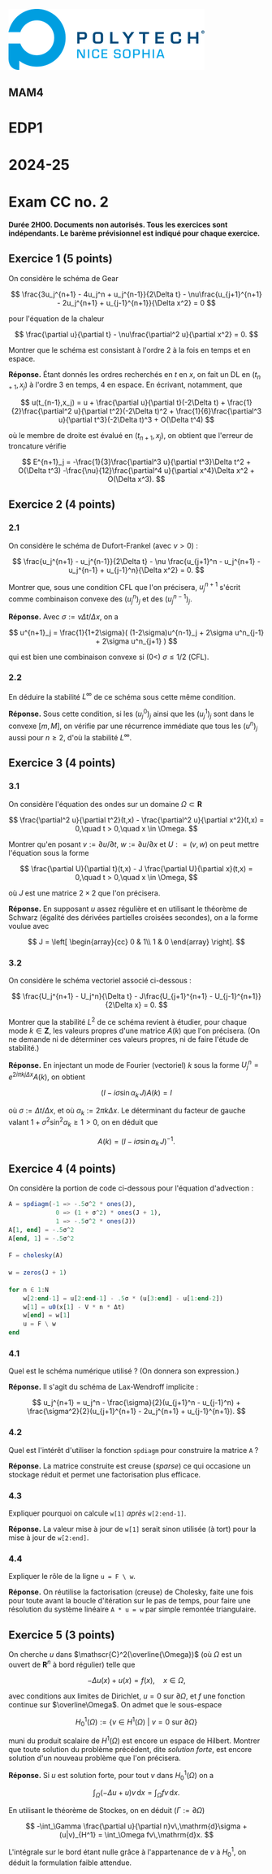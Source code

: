 ![PNS](https://raw.githubusercontent.com/pns-mam/edp1/master/logo-pns.png)

## MAM4

# EDP1 
# 2024-25
# Exam CC no. 2

**Durée 2H00. Documents non autorisés. Tous les exercices sont indépendants.
Le barème prévisionnel est indiqué pour chaque exercice.**

## Exercice 1 (5 points)

On considère le schéma de Gear

$$ \frac{3u_j^{n+1} - 4u_j^n + u_j^{n-1}}{2\Delta t} - \nu\frac{u_{j+1}^{n+1} - 2u_j^{n+1} + u_{j-1}^{n+1}}{\Delta x^2} = 0 $$

pour l'équation de la chaleur 

$$ \frac{\partial u}{\partial t} - \nu\frac{\partial^2 u}{\partial x^2} = 0. $$

Montrer que le schéma est consistant à l'ordre $2$ à la fois en temps et en espace.

**Réponse.** Étant donnés les ordres recherchés en $t$ en $x$, on fait un DL en $(t_{n+1},x_j)$ à l'ordre $3$ en temps, $4$ en espace. En écrivant, notamment, que

$$ u(t_{n-1},x_j) = u + \frac{\partial u}{\partial t}(-2\Delta t) + \frac{1}{2}\frac{\partial^2 u}{\partial t^2}(-2\Delta t)^2 + \frac{1}{6}\frac{\partial^3 u}{\partial t^3}(-2\Delta t)^3 + O(\Delta t^4) $$
   
où le membre de droite est évalué en $(t_{n+1},x_j)$, on obtient que l'erreur de troncature vérifie

$$ E^{n+1}_j = -\frac{1}{3}\frac{\partial^3 u}{\partial t^3}\Delta t^2 + O(\Delta t^3)
   -\frac{\nu}{12}\frac{\partial^4 u}{\partial x^4}\Delta x^2 + O(\Delta x^3). $$

## Exercice 2 (4 points)

### 2.1

On considère le schéma de Dufort-Frankel (avec $\nu > 0$) :

$$ \frac{u_j^{n+1} - u_j^{n-1}}{2\Delta t} - \nu \frac{u_{j+1}^n - u_j^{n+1} - u_j^{n-1} + u_{j-1}^n}{\Delta x^2} = 0. $$

Montrer que, sous une condition CFL que l'on précisera, $u_j^{n+1}$ s'écrit comme combinaison convexe des $(u_j^n)_j$ et des $(u_j^{n-1})_j$.


**Réponse.** Avec $\sigma := \nu\Delta t/\Delta x$, on a

$$ u^{n+1}_j = \frac{1}{1+2\sigma}( (1-2\sigma)u^{n-1}_j + 2\sigma u^n_{j-1} + 2\sigma u^n_{j+1} ) $$

qui est bien une combinaison convexe si $(0 <)\ \sigma \leq 1/2$ (CFL).

### 2.2

En déduire la stabilité $L^\infty$ de ce schéma sous cette même condition.

**Réponse.** Sous cette condition, si les $(u^0_j)_j$ ainsi que les $(u^1_j)_j$ sont dans le convexe $[m,M]$, on vérifie par une récurrence immédiate que tous les $(u^n)_j$ aussi pour $n \geq 2$, d'où la stabilité $L^\infty$.

## Exercice 3 (4 points)

### 3.1

On considère l'équation des ondes sur un domaine $\Omega \subset \mathbf{R}$

$$ \frac{\partial^2 u}{\partial t^2}(t,x) - \frac{\partial^2 u}{\partial x^2}(t,x) = 0,\quad t > 0,\quad x \in \Omega. $$

Montrer qu'en posant $v := \partial u/\partial t$, $w := \partial u/\partial x$ et $U : = (v,w)$ on peut mettre l'équation sous la forme

$$ \frac{\partial U}{\partial t}(t,x) - J \frac{\partial U}{\partial x}(t,x) = 0,\quad t > 0,\quad x \in \Omega, $$

où $J$ est une matrice $2 \times 2$ que l'on précisera.

**Réponse.** En supposant $u$ assez régulière et en utilisant le théorème de Schwarz (égalité des dérivées partielles croisées secondes), on a la forme voulue avec


$$ J = \left[ \begin{array}{cc} 0 & 1\\ 1 & 0 \end{array} \right]. $$

### 3.2

On considère le schéma vectoriel associé ci-dessous :

$$ \frac{U_j^{n+1} - U_j^n}{\Delta t} - J\frac{U_{j+1}^{n+1} - U_{j-1}^{n+1}}{2\Delta x} = 0. $$

Montrer que la stabilité $L^2$ de ce schéma revient à étudier, pour chaque mode $k \in \mathbf{Z}$, les valeurs propres d'une matrice $A(k)$ que l'on précisera. (On ne demande ni de déterminer ces valeurs propres, ni de faire l'étude de stabilité.)

**Réponse.** En injectant un mode de Fourier (vectoriel) $k$ sous la forme $U^n_j = e^{2i\pi kj\Delta x}A(k)$, on obtient

$$ (I - i\sigma\sin\alpha_k\,J)A(k) = I $$

où $\sigma := \Delta t/\Delta x$, et où $\alpha_k := 2\pi k\Delta x$. Le déterminant du facteur de gauche valant $1 + \sigma^2\sin^2\alpha_k \geq 1 > 0$, on en déduit que

$$ A(k) = (I - i\sigma\sin\alpha_k\,J)^{-1}. $$

## Exercice 4 (4 points)

On considère la portion de code ci-dessous pour l'équation d'advection : 
```julia
A = spdiagm(-1 => -.5σ^2 * ones(J),
             0 => (1 + σ^2) * ones(J + 1),
             1 => -.5σ^2 * ones(J))
A[1, end] = -.5σ^2
A[end, 1] = -.5σ^2

F = cholesky(A)

w = zeros(J + 1)

for n ∈ 1:N
    w[2:end-1] = u[2:end-1] - .5σ * (u[3:end] - u[1:end-2])
    w[1] = u0(x[1] - V * n * Δt)
    w[end] = w[1]
    u = F \ w
end
```

### 4.1

Quel est le schéma numérique utilisé ? (On donnera son expression.)

**Réponse.** Il s'agit du schéma de Lax-Wendroff implicite : 

$$ u_j^{n+1} = u_j^n - \frac{\sigma}{2}(u_{j+1}^n - u_{j-1}^n)
             + \frac{\sigma^2}{2}(u_{j+1}^{n+1} - 2u_j^{n+1} + u_{j-1}^{n+1}). $$  

### 4.2

Quel est l'intérêt d'utiliser la fonction `spdiagm` pour construire la matrice `A` ?

**Réponse.** La matrice construite est creuse (*sparse*) ce qui occasione un stockage réduit et permet une factorisation plus efficace.

### 4.3

Expliquer pourquoi on calcule `w[1]` *après* `w[2:end-1]`.

**Réponse.** La valeur mise à jour de `w[1]` serait sinon utilisée (à tort) pour la mise à jour de `w[2:end]`.

### 4.4

Expliquer le rôle de la ligne `u = F \ w`.

**Réponse.** On réutilise la factorisation (creuse) de Cholesky, faite une fois pour toute avant la boucle d'itération sur le pas de temps, pour faire une résolution du système linéaire `A * u = w` par simple remontée triangulaire.

## Exercice 5 (3 points)

On cherche $u$ dans $\mathscr{C}^2(\overline{\Omega})$ (où $\Omega$ est un ouvert de $\mathbf{R}^n$ à bord régulier)
telle que

$$ -\Delta u(x) + u(x) = f(x),\quad x \in \Omega, $$

avec conditions aux limites de Dirichlet, $u = 0$ sur $\partial\Omega$, et $f$ une fonction continue sur
$\overline\Omega$. On admet que le sous-espace

$$ H_0^1(\Omega) := \lbrace v \in H^1(\Omega)\ |\ v = 0 \text{ sur } \partial\Omega \rbrace $$

muni du produit scalaire de $H^1(\Omega)$ est encore un espace de Hilbert. Montrer que toute solution du problème précédent, dite *solution forte*, est encore solution d'un nouveau problème que l'on précisera.

**Réponse.** Si $u$ est solution forte, pour tout $v$ dans $H^1_0(\Omega)$ on a

$$ \int_\Omega (-\Delta u + u)v\,\mathrm{d}x = \int_\Omega fv\,\mathrm{d}x. $$

En utilisant le théorème de Stockes, on en déduit ($\Gamma := \partial\Omega$)

$$ -\int_\Gamma \frac{\partial u}{\partial n}v\,\mathrm{d}\sigma + (u|v)_{H^1} = \int_\Omega fv\,\mathrm{d}x. $$

L'intégrale sur le bord étant nulle grâce à l'appartenance de $v$ à $H^1_0$, on déduit la formulation faible attendue.
